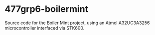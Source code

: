 477grp6-boilermint
==================

Source code for the Boiler Mint project, using an Atmel A32UC3A3256 microcontroller interfaced via STK600.
